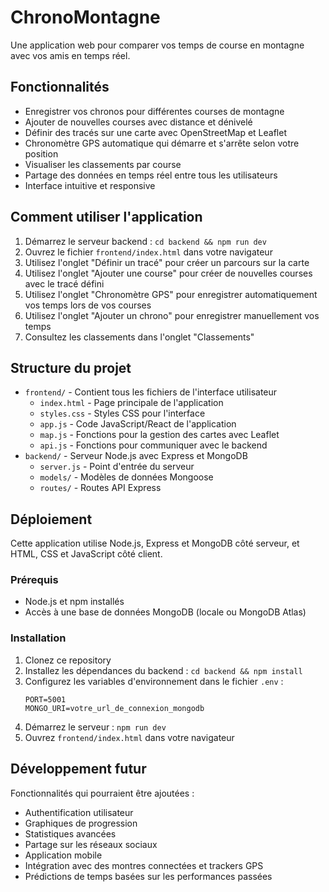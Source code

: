 # ChronoMontagne

Une application web pour comparer vos temps de course en montagne avec vos amis en temps réel.

## Fonctionnalités

- Enregistrer vos chronos pour différentes courses de montagne
- Ajouter de nouvelles courses avec distance et dénivelé
- Définir des tracés sur une carte avec OpenStreetMap et Leaflet
- Chronomètre GPS automatique qui démarre et s'arrête selon votre position
- Visualiser les classements par course
- Partage des données en temps réel entre tous les utilisateurs
- Interface intuitive et responsive

## Comment utiliser l'application

1. Démarrez le serveur backend : `cd backend && npm run dev`
2. Ouvrez le fichier `frontend/index.html` dans votre navigateur
3. Utilisez l'onglet "Définir un tracé" pour créer un parcours sur la carte
4. Utilisez l'onglet "Ajouter une course" pour créer de nouvelles courses avec le tracé défini
5. Utilisez l'onglet "Chronomètre GPS" pour enregistrer automatiquement vos temps lors de vos courses
6. Utilisez l'onglet "Ajouter un chrono" pour enregistrer manuellement vos temps
7. Consultez les classements dans l'onglet "Classements"

## Structure du projet

- `frontend/` - Contient tous les fichiers de l'interface utilisateur
  - `index.html` - Page principale de l'application
  - `styles.css` - Styles CSS pour l'interface
  - `app.js` - Code JavaScript/React de l'application
  - `map.js` - Fonctions pour la gestion des cartes avec Leaflet
  - `api.js` - Fonctions pour communiquer avec le backend
- `backend/` - Serveur Node.js avec Express et MongoDB
  - `server.js` - Point d'entrée du serveur
  - `models/` - Modèles de données Mongoose
  - `routes/` - Routes API Express

## Déploiement

Cette application utilise Node.js, Express et MongoDB côté serveur, et HTML, CSS et JavaScript côté client.

### Prérequis
- Node.js et npm installés
- Accès à une base de données MongoDB (locale ou MongoDB Atlas)

### Installation
1. Clonez ce repository
2. Installez les dépendances du backend : `cd backend && npm install`
3. Configurez les variables d'environnement dans le fichier `.env` :
   ```
   PORT=5001
   MONGO_URI=votre_url_de_connexion_mongodb
   ```
4. Démarrez le serveur : `npm run dev`
5. Ouvrez `frontend/index.html` dans votre navigateur

## Développement futur

Fonctionnalités qui pourraient être ajoutées :
- Authentification utilisateur
- Graphiques de progression
- Statistiques avancées
- Partage sur les réseaux sociaux
- Application mobile
- Intégration avec des montres connectées et trackers GPS
- Prédictions de temps basées sur les performances passées
